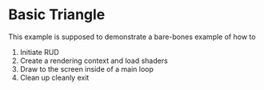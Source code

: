 # Basic Triangle
This example is supposed to demonstrate a bare-bones example of how to
1. Initiate RUD
2. Create a rendering context and load shaders
3. Draw to the screen inside of a main loop
4. Clean up cleanly exit
